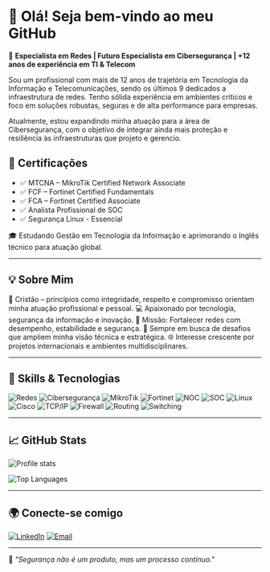 # 👋 Olá! Seja bem-vindo ao meu GitHub

🔹 **Especialista em Redes | Futuro Especialista em Cibersegurança | +12 anos de experiência em TI & Telecom**

Sou um profissional com mais de 12 anos de trajetória em Tecnologia da Informação e Telecomunicações, sendo os últimos 9 dedicados a infraestrutura de redes. Tenho sólida experiência em ambientes críticos e foco em soluções robustas, seguras e de alta performance para empresas.

Atualmente, estou expandindo minha atuação para a área de Cibersegurança, com o objetivo de integrar ainda mais proteção e resiliência às infraestruturas que projeto e gerencio.

## 🧠 Certificações

- ✅ MTCNA – MikroTik Certified Network Associate  
- ✅ FCF – Fortinet Certified Fundamentals  
- ✅ FCA – Fortinet Certified Associate  
- ✅ Analista Profissional de SOC  
- ✅ Segurança Linux - Essencial  

🎓 Estudando Gestão em Tecnologia da Informação e aprimorando o Inglês técnico para atuação global.

---

## 💡 Sobre Mim

🙏 Cristão – princípios como integridade, respeito e compromisso orientam minha atuação profissional e pessoal.
💻 Apaixonado por tecnologia, segurança da informação e inovação.
🔐 Missão: Fortalecer redes com desempenho, estabilidade e segurança.
🚀 Sempre em busca de desafios que ampliem minha visão técnica e estratégica.
🌐 Interesse crescente por projetos internacionais e ambientes multidisciplinares.

---

## 🧰 Skills & Tecnologias

![Redes](https://img.shields.io/badge/-Redes%20de%20Computadores-blue)
![Cibersegurança](https://img.shields.io/badge/-Cibersegurança-critical)
![MikroTik](https://img.shields.io/badge/-MikroTik-red)
![Fortinet](https://img.shields.io/badge/-Fortinet-black)
![NOC](https://img.shields.io/badge/-NOC-green)
![SOC](https://img.shields.io/badge/-SOC-darkblue)
![Linux](https://img.shields.io/badge/-Linux-blue)
![Cisco](https://img.shields.io/badge/-Cisco-yellow)
![TCP/IP](https://img.shields.io/badge/-TCP%2FIP-orange)
![Firewall](https://img.shields.io/badge/-Firewall-red)
![Routing](https://img.shields.io/badge/-Routing-purple)
![Switching](https://img.shields.io/badge/-Switching-teal)

---

## 📈 GitHub Stats

![Profile stats](https://github-readme-stats.vercel.app/api?username=danielselbachoficial&show_icons=true&theme=dark&rank_icon=github)

![Top Languages](https://github-readme-stats.vercel.app/api/top-langs/?username=danielselbachoficial&layout=compact&theme=dark)



---

## 🌍 Conecte-se comigo

[![LinkedIn](https://img.shields.io/badge/-LinkedIn-0077B5?style=flat&logo=linkedin)](https://www.linkedin.com/in/danielselbachoficial/)
[![Email](https://img.shields.io/badge/-Email-informational?style=flat&logo=gmail)](mailto:danielselbach.fig@email.com)

---

📌 *"Segurança não é um produto, mas um processo contínuo."*  
